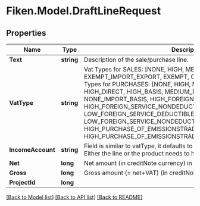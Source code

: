 # Fiken.Model.DraftLineRequest

## Properties

Name | Type | Description | Notes
------------ | ------------- | ------------- | -------------
**Text** | **string** | Description of the sale/purchase line. | 
**VatType** | **string** | Vat Types for SALES: [NONE, HIGH, MEDIUM, RAW_FISH, LOW, EXEMPT_IMPORT_EXPORT, EXEMPT, OUTSIDE, EXEMPT_REVERSE] Vat Types for PURCHASES: [NONE, HIGH, MEDIUM, RAW_FISH, LOW, HIGH_DIRECT, HIGH_BASIS, MEDIUM_DIRECT, MEDIUM_BASIS, NONE_IMPORT_BASIS, HIGH_FOREIGN_SERVICE_DEDUCTIBLE, HIGH_FOREIGN_SERVICE_NONDEDUCTIBLE, LOW_FOREIGN_SERVICE_DEDUCTIBLE, LOW_FOREIGN_SERVICE_NONDEDUCTIBLE, HIGH_PURCHASE_OF_EMISSIONSTRADING_OR_GOLD_DEDUCTIBLE, HIGH_PURCHASE_OF_EMISSIONSTRADING_OR_GOLD_NONDEDUCTIBLE]  | 
**IncomeAccount** | **string** | Field is similar to vatType, it defaults to the product&#39;s income account. Either the line or the product needs to have an income account set. | 
**Net** | **long** | Net amount (in creditNote currency) in cents. | 
**Gross** | **long** | Gross amount (&#x3D; net+VAT) (in creditNote currency) in cents. | 
**ProjectId** | **long** |  | [optional] 

[[Back to Model list]](../../README.md#documentation-for-models) [[Back to API list]](../../README.md#documentation-for-api-endpoints) [[Back to README]](../../README.md)


